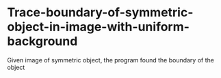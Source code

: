 # Trace-boundary-of-symmetric-object-in-image-with-uniform-background
Given image of symmetric object, the program found the boundary of the object
